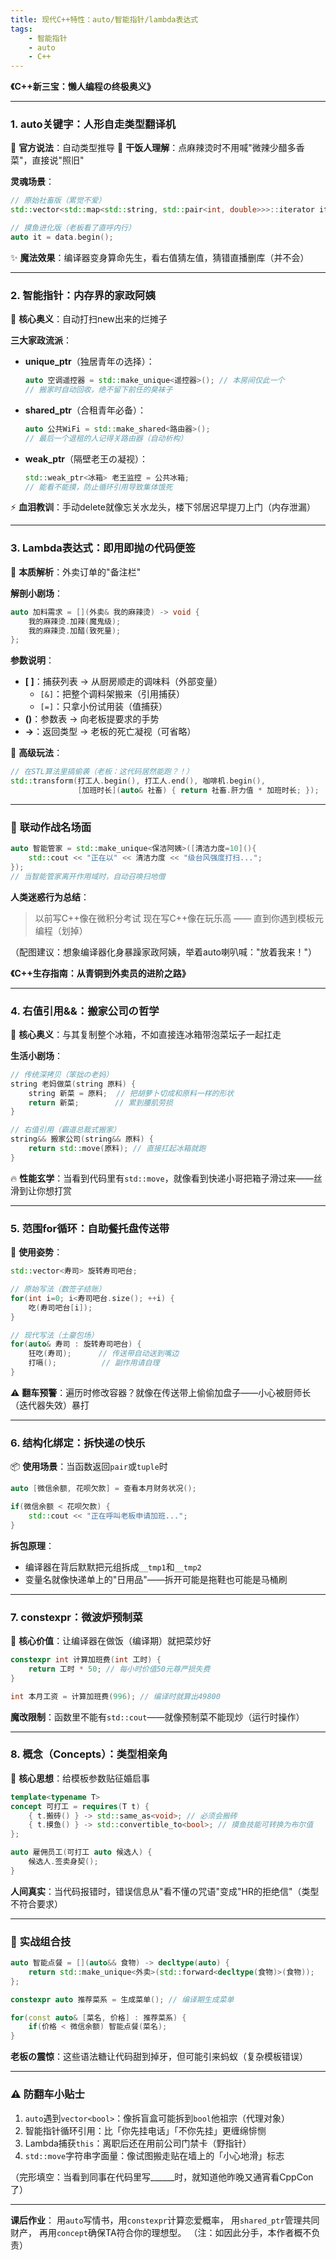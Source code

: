 ```yaml
---
title: 现代C++特性：auto/智能指针/lambda表达式
tags: 
    - 智能指针
    - auto
    - C++
---
```





**《C++新三宝：懒人编程の终极奥义》**

---

### 1. **auto关键字：人形自走类型翻译机**
👾 **官方说法**：自动类型推导
🍔 **干饭人理解**：点麻辣烫时不用喊"微辣少醋多香菜"，直接说"照旧"

**灵魂场景**：
```cpp
// 原始社畜版（累觉不爱）
std::vector<std::map<std::string, std::pair<int, double>>>::iterator it = data.begin();

// 摸鱼进化版（老板看了直呼内行）
auto it = data.begin();
```
✨ **魔法效果**：编译器变身算命先生，看右值猜左值，猜错直播删库（并不会）

---

### 2. **智能指针：内存界的家政阿姨**
🧹 **核心奥义**：自动打扫new出来的烂摊子

**三大家政流派**：
- **unique_ptr**（独居青年の选择）：
  ```cpp
  auto 空调遥控器 = std::make_unique<遥控器>(); // 本房间仅此一个
  // 搬家时自动回收，绝不留下前任的臭袜子
  ```

- **shared_ptr**（合租青年必备）：
  ```cpp
  auto 公共WiFi = std::make_shared<路由器>();
  // 最后一个退租的人记得关路由器（自动析构）
  ```

- **weak_ptr**（隔壁老王の凝视）：
  ```cpp
  std::weak_ptr<冰箱> 老王监控 = 公共冰箱;
  // 能看不能摸，防止循环引用导致集体饿死
  ```

⚡ **血泪教训**：手动delete就像忘关水龙头，楼下邻居迟早提刀上门（内存泄漏）

---

### 3. **Lambda表达式：即用即抛の代码便签**
📝 **本质解析**：外卖订单的"备注栏"

**解剖小剧场**：
```cpp
auto 加料需求 = [](外卖& 我的麻辣烫) -> void {
    我的麻辣烫.加辣(魔鬼级);
    我的麻辣烫.加醋(致死量);
};
```

**参数说明**：
- **[ ]**：捕获列表 → 从厨房顺走的调味料（外部变量）
   - `[&]`：把整个调料架搬来（引用捕获）
   - `[=]`：只拿小份试用装（值捕获）
- **()**：参数表 → 向老板提要求的手势
- **->**：返回类型 → 老板的死亡凝视（可省略）

🚀 **高级玩法**：
```cpp
// 在STL算法里搞偷袭（老板：这代码居然能跑？！）
std::transform(打工人.begin(), 打工人.end(), 咖啡机.begin(),
               [加班时长](auto& 社畜) { return 社畜.肝力值 * 加班时长; });
```

---

### 🌟 **联动作战名场面**
```cpp
auto 智能管家 = std::make_unique<保洁阿姨>([清洁力度=10](){
    std::cout << "正在以" << 清洁力度 << "级台风强度打扫...";
});
// 当智能管家离开作用域时，自动召唤扫地僧
```

**人类迷惑行为总结**：
> 以前写C++像在微积分考试
> 现在写C++像在玩乐高
> —— 直到你遇到模板元编程（划掉）

（配图建议：想象编译器化身暴躁家政阿姨，举着auto喇叭喊："放着我来！"）



**《C++生存指南：从青铜到外卖员的进阶之路》**

---

### 4. **右值引用&&：搬家公司の哲学**
🚚 **核心奥义**：与其复制整个冰箱，不如直接连冰箱带泡菜坛子一起扛走

**生活小剧场**：
```cpp
// 传统深拷贝（笨拙の老妈）
string 老妈做菜(string 原料) {
    string 新菜 = 原料;  // 把胡萝卜切成和原料一样的形状
    return 新菜;        // 累到腰肌劳损
}

// 右值引用（霸道总裁式搬家）
string&& 搬家公司(string&& 原料) {
    return std::move(原料); // 直接扛起冰箱就跑
}
```
🔥 **性能玄学**：当看到代码里有`std::move`，就像看到快递小哥把箱子滑过来——丝滑到让你想打赏

---

### 5. **范围for循环：自助餐托盘传送带**
🍣 **使用姿势**：
```cpp
std::vector<寿司> 旋转寿司吧台;

// 原始写法（数签子结账）
for(int i=0; i<寿司吧台.size(); ++i) {
    吃(寿司吧台[i]);
}

// 现代写法（土豪包场）
for(auto& 寿司 : 旋转寿司吧台) {
    狂吃(寿司);      // 传送带自动送到嘴边
    打嗝();          // 副作用请自理
}
```
⚠️ **翻车预警**：遍历时修改容器？就像在传送带上偷偷加盘子——小心被厨师长（迭代器失效）暴打

---

### 6. **结构化绑定：拆快递の快乐**
📦 **使用场景**：当函数返回`pair`或`tuple`时
```cpp
auto [微信余额, 花呗欠款] = 查看本月财务状况();

if(微信余额 < 花呗欠款) {
    std::cout << "正在呼叫老板申请加班...";
}
```
**拆包原理**：
- 编译器在背后默默把元组拆成`__tmp1`和`__tmp2`
- 变量名就像快递单上的"日用品"——拆开可能是拖鞋也可能是马桶刷

---

### 7. **constexpr：微波炉预制菜**
🍱 **核心价值**：让编译器在做饭（编译期）就把菜炒好
```cpp
constexpr int 计算加班费(int 工时) {
    return 工时 * 50; // 每小时价值50元尊严损失费
}

int 本月工资 = 计算加班费(996); // 编译时就算出49800
```
**魔改限制**：函数里不能有`std::cout`——就像预制菜不能现炒（运行时操作）

---

### 8. **概念（Concepts）：类型相亲角**
💑 **核心思想**：给模板参数贴征婚启事
```cpp
template<typename T>
concept 可打工 = requires(T t) {
    { t.搬砖() } -> std::same_as<void>; // 必须会搬砖
    { t.摸鱼() } -> std::convertible_to<bool>; // 摸鱼技能可转换为布尔值
};

auto 雇佣员工(可打工 auto 候选人) {
    候选人.签卖身契();
}
```
**人间真实**：当代码报错时，错误信息从"看不懂の咒语"变成"HR的拒绝信"（类型不符合要求）

---

### 🚀 **实战组合技**
```cpp
auto 智能点餐 = [](auto&& 食物) -> decltype(auto) {
    return std::make_unique<外卖>(std::forward<decltype(食物)>(食物));
};

constexpr auto 推荐菜系 = 生成菜单(); // 编译期生成菜单

for(const auto& [菜名, 价格] : 推荐菜系) {
    if(价格 < 微信余额) 智能点餐(菜名);
}
```
**老板の震惊**：这些语法糖让代码甜到掉牙，但可能引来蚂蚁（复杂模板错误）

---

### ⚠️ **防翻车小贴士**
1. `auto`遇到`vector<bool>`：像拆盲盒可能拆到`bool`他祖宗（代理对象）
2. 智能指针循环引用：比「你先挂电话」「不你先挂」更缠绵悱恻
3. Lambda捕获`this`：离职后还在用前公司门禁卡（野指针）
4. `std::move`字符串字面量：像试图搬走贴在墙上的「小心地滑」标志

（完形填空：当看到同事在代码里写______时，就知道他昨晚又通宵看CppCon了）

--- 

**课后作业**：
用`auto`写情书，用`constexpr`计算恋爱概率，
用`shared_ptr`管理共同财产，
再用`concept`确保TA符合你的理想型。
（注：如因此分手，本作者概不负责）